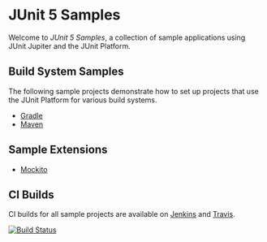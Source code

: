 # JUnit 5 Samples

Welcome to _JUnit 5 Samples_, a collection of sample applications
using JUnit Jupiter and the JUnit Platform.

## Build System Samples

The following sample projects demonstrate how to set up projects
that use the JUnit Platform for various build systems.

- [Gradle](https://github.com/junit-team/junit5-samples/tree/master/junit5-gradle-consumer)
- [Maven](https://github.com/junit-team/junit5-samples/tree/master/junit5-maven-consumer)

## Sample Extensions

- [Mockito](https://github.com/junit-team/junit5-samples/tree/master/junit5-mockito-extension)

## CI Builds

CI builds for all sample projects are available on [Jenkins](https://junit.ci.cloudbees.com/job/JUnit%205%20Samples/) and [Travis](https://travis-ci.org/junit-team/junit5-samples).

[![Build Status](https://travis-ci.org/junit-team/junit5-samples.svg?branch=master)](https://travis-ci.org/junit-team/junit5-samples)
